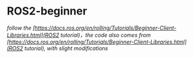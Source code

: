 # ROS2-beginner
*follow the [https://docs.ros.org/en/rolling/Tutorials/Beginner-Client-Libraries.html](ROS2 tutorial)，the code also comes from [https://docs.ros.org/en/rolling/Tutorials/Beginner-Client-Libraries.html](ROS2 tutorial), with slight modifications*

